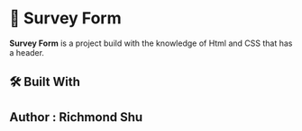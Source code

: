 # 📖 Survey Form<a name="Creating a Form "></a>


**Survey Form** is a project build with the knowledge of Html and CSS that has a header.

## 🛠 Built With <a name="HTML&CSS"></a>

## Author : Richmond Shu
